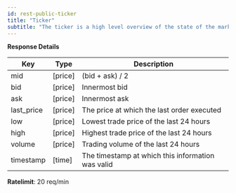 ```yaml
---
id: rest-public-ticker
title: "Ticker"
subtitle: "The ticker is a high level overview of the state of the market. It shows you the current best bid and ask, as well as the last trade price. It also includes information such as daily volume and how much the price has moved over the last day."
---
```


**Response Details**

Key	|Type	|Description
--- |---|---
mid	| [price] |	(bid + ask) / 2
bid | [price] | Innermost bid
ask	| [price] |	Innermost ask
last_price |	[price] |	The price at which the last order executed
low	| [price]|	Lowest trade price of the last 24 hours
high	|[price]|	Highest trade price of the last 24 hours
volume	|[price]	|Trading volume of the last 24 hours
timestamp |	[time]|	The timestamp at which this information was valid


**Ratelimit**: 20 req/min
